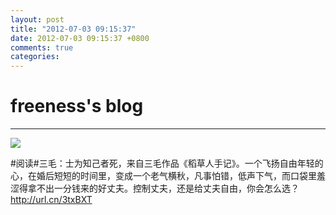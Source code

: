 ```yaml
---
layout: post
title: "2012-07-03 09:15:37"
date: 2012-07-03 09:15:37 +0800
comments: true
categories: 
---
```


# freeness's blog

----------

![](http://okqmqrbgo.bkt.clouddn.com/201207030915371.jpg)

>
\#阅读\#三毛：士为知己者死，来自三毛作品《稻草人手记》。一个飞扬自由年轻的心，在婚后短短的时间里，变成一个老气横秋，凡事怕错，低声下气，而口袋里羞涩得拿不出一分钱来的好丈夫。控制丈夫，还是给丈夫自由，你会怎么选？http://url.cn/3txBXT